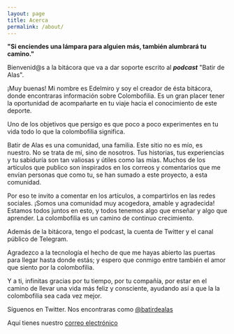 ```yaml
---
layout: page
title: Acerca
permalink: /about/
---
```


__"Si enciendes una lámpara para alguien más, también alumbrará tu camino."__

Bienvenid@s a la bitácora que va a dar soporte escrito al __*podcast*__ "Batir de Alas".

¡Muy buenas! Mi nombre es Edelmiro y soy el creador de ésta bitácora, donde encontraras información  sobre Colombofilia. Es un gran placer tener la oportunidad de acompañarte en tu viaje hacia el conocimiento de este deporte.

Uno de los objetivos que persigo es que poco a poco experimentes en tu vida todo lo que la colombofilia significa.

Batir de Alas es una comunidad, una familia. Este sitio no es mío, es nuestro. No se trata de mí, sino de nosotros. Tus historias, tus experiencias y tu sabiduría son tan valiosas y útiles como las mías. Muchos de los artículos que publico son inspirados en los correos y comentarios que me envían  personas que como tu, se han sumado a este proyecto, a esta comunidad.

Por eso te invito a comentar en los artículos, a compartirlos en las redes sociales. ¡Somos una comunidad muy acogedora, amable y agradecida! Estamos todos juntos en esto, y todos tenemos algo que enseñar y algo que aprender. La colombofilia es un camino de continuo crecimiento.

Además de la bitácora, tengo el podcast, la cuenta de Twitter y el canal público de Telegram.  

Agradezco a la tecnología el hecho de que me hayas abierto las puertas para llegar hasta donde estás; y espero que conmigo entre también el amor que siento por la colombofilia.

Y a ti, infinitas gracias por tu tiempo, por tu compañía, por estar en el camino de llevar una vida más feliz y consciente, ayudando así a que la la colombofilia sea cada vez mejor.
      
Síguenos en Twitter. Nos encontraras como [@batirdealas](https://www.twitter.com/batirdealas)

Aquí tienes nuestro [correo electrónico](mailto:batirdealaspodcast@gmail.com)


